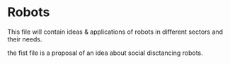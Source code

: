 # Robots
This file will contain ideas & applications of robots in different sectors and their needs.

the fist file is a proposal of an idea about social disctancing robots.
